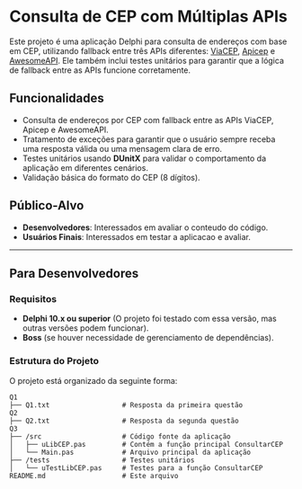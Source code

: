 # Consulta de CEP com Múltiplas APIs

Este projeto é uma aplicação Delphi para consulta de endereços com base em CEP, utilizando fallback entre três APIs diferentes: [ViaCEP](https://viacep.com.br), [Apicep](https://apicep.com/api-de-consulta/) e [AwesomeAPI](https://cep.awesomeapi.com.br/json/). Ele também inclui testes unitários para garantir que a lógica de fallback entre as APIs funcione corretamente.

## Funcionalidades

- Consulta de endereços por CEP com fallback entre as APIs ViaCEP, Apicep e AwesomeAPI.
- Tratamento de exceções para garantir que o usuário sempre receba uma resposta válida ou uma mensagem clara de erro.
- Testes unitários usando **DUnitX** para validar o comportamento da aplicação em diferentes cenários.
- Validação básica do formato do CEP (8 dígitos).

## Público-Alvo

- **Desenvolvedores**: Interessados em avaliar o conteudo do código.
- **Usuários Finais**: Interessados em testar a aplicacao e avaliar.

---

## Para Desenvolvedores

### Requisitos

- **Delphi 10.x ou superior** (O projeto foi testado com essa versão, mas outras versões podem funcionar).
- **Boss** (se houver necessidade de gerenciamento de dependências).

### Estrutura do Projeto

O projeto está organizado da seguinte forma:
```plaintext
Q1
├── Q1.txt                  # Resposta da primeira questão
Q2
├── Q2.txt                  # Resposta da segunda questão
Q3
├── /src                    # Código fonte da aplicação
│   ├── uLibCEP.pas         # Contém a função principal ConsultarCEP
│   └── Main.pas            # Arquivo principal da aplicação
├── /tests                  # Testes unitários
│   └── uTestLibCEP.pas     # Testes para a função ConsultarCEP
README.md                   # Este arquivo
```
